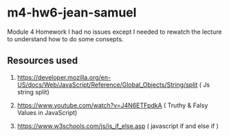# m4-hw6-jean-samuel

Module 4 Homework
I had no issues except I needed to rewatch the lecture to understand how to do some consepts.

## Resources used

1. https://developer.mozilla.org/en-US/docs/Web/JavaScript/Reference/Global_Objects/String/split ( Js string split)

2. https://www.youtube.com/watch?v=J4N6ETFpdkA ( Truthy & Falsy Values in JavaScript)

3. https://www.w3schools.com/js/js_if_else.asp ( javascript if and else if )
